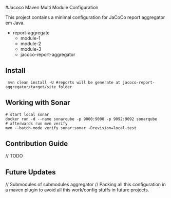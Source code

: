 #Jacoco Maven Multi Module Configuration

This project contains a minimal configuration for JaCoCo report aggregator em Java.

- report-aggregate
    - module-1
    - module-2
    - module-3
    - jacoco-report-aggregator


## Install

``` mvn clean install -U #reports will be generate at jacoco-report-aggregator/target/site folder```

## Working with Sonar

```
# start local sonar 
docker run -d --name sonarqube -p 9000:9000 -p 9092:9092 sonarqube
# afterwards run mvn verify
mvn --batch-mode verify sonar:sonar -Drevision=local-test
```


## Contribution Guide

// TODO


## Future Updates

// Submodules of submodules aggregator
// Packing all this configuration in a maven plugin to avoid all this work/config stuffs in future projects.